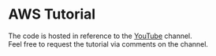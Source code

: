 # AWS Tutorial

The code is hosted in reference to the <a href="https://www.youtube.com/SrceCde">YouTube</a> channel.<br>
Feel free to request the tutorial via comments on the channel.

